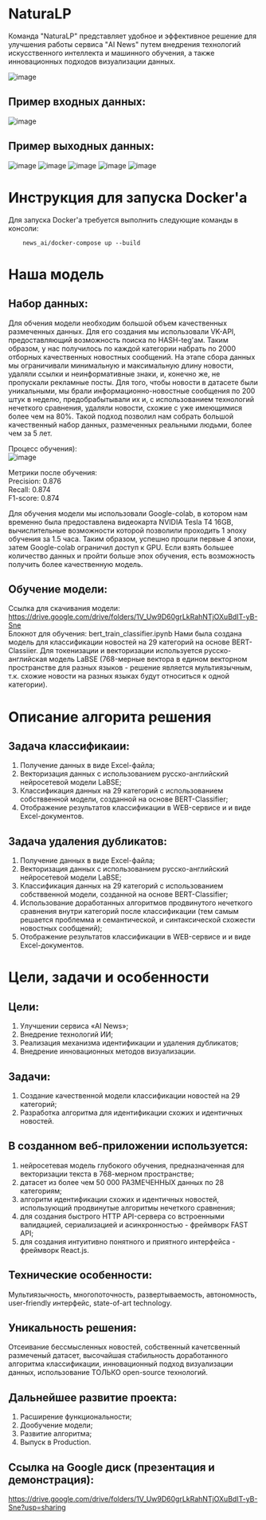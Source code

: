 # NaturaLP

Команда "NaturaLP" представляет удобное и эффективное решение для улучшения работы сервиса "AI News" путем внедрения технологий искусственного интеллекта и машинного обучения, а также инновационных подходов визуализации данных.

![image](https://github.com/vvlrff/news_ai/assets/125179070/9df08848-05e3-4b0f-a4dd-6ae380d62960)

## Пример входных данных:
![image](https://github.com/vvlrff/news_ai/assets/125179070/ba5a87c5-188f-4bd5-9aa5-2b632fe6ff32)

## Пример выходных данных:
![image](https://github.com/vvlrff/news_ai/assets/125179070/cd1f1d6d-7b08-4a91-a635-b899d22060eb)
![image](https://github.com/vvlrff/news_ai/assets/125179070/9bf67de8-7c97-4f57-93bf-e15aec10df6d)
![image](https://github.com/vvlrff/news_ai/assets/125179070/406c8929-6ae0-4fb8-aab2-3a4844cc8a1e)
![image](https://github.com/vvlrff/news_ai/assets/125179070/3d0d70c3-80de-4819-8257-555efca3e603)
![image](https://github.com/vvlrff/news_ai/assets/125179070/c1b2cb16-d263-4edd-baa2-01fe87c85e08)

# Инструкция для запуска Docker'a
Для запуска Docker'a требуется выполнить следующие команды в консоли:
```
    news_ai/docker-compose up --build
```

# Наша модель
## Набор данных:
Для обчения модели необходим большой объем качественных размеченных данных. Для его создания мы использовали VK-API, предоставляющий возможность поиска по HASH-teg'ам. Таким образом, у нас получилось по каждой категории набрать по 2000 отборных качественных новостных сообщений. На этапе сбора данных мы ограничивали минимальную и максимальную длину новости, удаляли ссылки и неинформативные знаки, и, конечно же, не пропускали рекламные посты. Для того, чтобы новости в датасете были уникальными, мы брали информационно-новостные сообщения по 200 штук в неделю, предобрабытывали их и, с использованием технологий нечеткого сравнения, удаляли новости, схожие с уже имеющимися более чем на 80%. Такой подход позволил нам собрать большой качественный набор данных, размеченных реальными людьми, более чем за 5 лет.

Процесс обучения):   
![image](https://github.com/vvlrff/news_ai/assets/125179070/a9dc1c1a-6df9-49a0-9fb4-55418bf4caaf)

Метрики после обучения:   
Precision: 0.876   
Recall: 0.874   
F1-score: 0.874   

Для обучения модели мы использовали Google-colab, в котором нам временно была предоставлена видеокарта NVIDIA Tesla T4 16GB, вычислительные возможности которой позволили проходить 1 эпоху обучения за 1.5 часа. Таким образом, успешно прошли первые 4 эпохи, затем Google-colab ограничил доступ к GPU. Если взять большее количество данных и пройти больше эпох обучения, есть возможность получить более качественную модель.

## Обучение модели:
Ссылка для скачивания модели: https://drive.google.com/drive/folders/1V_Uw9D60grLkRahNTjOXuBdIT-yB-Sne  
Блокнот для обучения: bert_train_classifier.ipynb
Нами была создана модель для классификации новостей на 29 категорий на основе BERT-Classiier. Для токенизации и векторизации используется русско-английская модель LaBSE (768-мерные вектора в едином векторном пространстве для разных языков - решение является мультиязычным, т.к. схожие новости на разных языках будут относиться к одной категории).

# Описание алгорита решения
## Задача классификаии:
1) Получение данных в виде Excel-файла;
2) Векторизация данных с использованием русско-английский нейросетевой модели LaBSE;
3) Классификация данных на 29 категорий с использованием собстввенной модели, созданной на основе BERT-Classifier;
4) Отображение результатов классификации в WEB-сервисе и и виде Excel-документов.

## Задача удаления дубликатов:
1) Получение данных в виде Excel-файла;
2) Векторизация данных с использованием русско-английский нейросетевой модели LaBSE;
3) Классификация данных на 29 категорий с использованием собстввенной модели, созданной на основе BERT-Classifier;
4) Использование доработанных алгоритмов продвинутого нечеткого сравнения внутри категорий после классификации (тем самым решается проблемма и семантической, и синтаксической схожести новостных сообщений);
5) Отображение результатов классификации в WEB-сервисе и и виде Excel-документов.

# Цели, задачи и особенности
## Цели:
1) Улучшении сервиса «AI News»;
2) Внедрение технологий ИИ;
3) Реализация механизма идентификации и удаления дубликатов;
4) Внедрение инновационных методов визуализации.

## Задачи:
1) Создание качественной модели классификации новостей на 29 категорий;
2) Разработка алгоритма для идентификации схожих и идентичных новостей.

## В созданном веб-приложении используется:
1) нейросетевая модель глубокого обучения, предназначенная для векторизации текста в 768-мерном пространстве;
2) датасет из более чем 50 000 РАЗМЕЧЕННЫХ данных по 28 категориям;
3) алгоритм идентификации схожих и идентичных новостей, использующий продвинутые алгоритмы нечеткого сравнения;
4) для создания быстрого HTTP API-сервера со встроенными валидацией, сериализацией и асинхронностью - фреймворк FAST API;
5) для создания интуитивно понятного и приятного интерфейса - фреймворк React.js.

## Технические особенности:
Мультиязычность, многопоточность, развертываемость, автономность, user-friendly интерфейс, state-of-art technology.

## Уникальность решения:
Отсеивание бессмысленных новостей, собственный качетсвенный размеченый датасет, высочайшая стабильность доработанного алгоритма классификации, инновационный подход визуализации данных, использование ТОЛЬКО open-source технологий.

## Дальнейшее развитие проекта:
1) Расширение функциональности;
2) Дообучение модели;
3) Развитие алгоритма;
4) Выпуск в Production.

## Ссылка на Google диск (презентация и демонстрация):
https://drive.google.com/drive/folders/1V_Uw9D60grLkRahNTjOXuBdIT-yB-Sne?usp=sharing


<!-- MARKDOWN LINKS & IMAGES -->
<!-- https://www.markdownguide.org/basic-syntax/#reference-style-links -->
[React.js]: https://img.shields.io/badge/React-20232A?style=for-the-badge&logo=react&logoColor=61DAFB
[React-url]: https://reactjs.org/

[FastApi.py]: https://fastapi.tiangolo.com/img/logo-margin/logo-teal.png
[FastApi-url]: https://fastapi.tiangolo.com/
